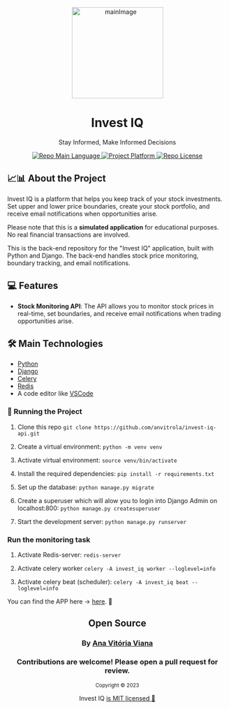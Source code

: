 <div align="center">
    <img width="209" alt="mainImage" src="https://github.com/anvitrola/invest-iq-app/assets/62806299/61f91ab9-8593-4f1d-a825-0311bd0047a4">
    <h1>Invest IQ</h1>
    <p>Stay Informed, Make Informed Decisions</p>
    <p>
        <a href="https://developer.mozilla.org/en-US/docs/Web/JavaScript">
            <img src="https://img.shields.io/badge/language-Python-blue" alt="Repo Main Language" />
        </a>
        <a href="https://your-invest-iq-app-url.com">
            <img src="https://img.shields.io/badge/platform-web-blueviolet" alt="Project Platform" />
        </a>
        <a href="https://github.com/your-username/your-repo/blob/main/LICENSE">
            <img src="https://img.shields.io/badge/license-MIT-red" alt="Repo License" />
        </a>
    </p>
</div>


## 📈📊 About the Project
<p>
    Invest IQ is a platform that helps you keep track of your stock investments. Set upper and lower price boundaries, create your stock portfolio, and receive email notifications when opportunities arise.
</p>
<p>
    Please note that this is a <b>simulated application</b> for educational purposes. No real financial transactions are involved.
</p>

<p>This is the back-end repository for the "Invest IQ" application, built with Python and Django. The back-end handles stock price monitoring, boundary tracking, and email notifications.
</p>

</div>

## 💻 Features

- **Stock Monitoring API**: The API allows you to monitor stock prices in real-time, set boundaries, and receive email notifications when trading opportunities arise.

## 🛠 Main Technologies
- [Python](https://docs.python.org/3/) 
- [Django](https://docs.djangoproject.com/en/4.2/) 
- [Celery](https://docs.celeryq.dev/en/stable/index.html)
- [Redis](https://redis.io/docs/)
- A code editor like [VSCode](https://code.visualstudio.com/)

### 🚀 Running the Project

1. Clone this repo
`git clone https://github.com/anvitrola/invest-iq-api.git`

2. Create a virtual environment:
`python -m venv venv`

3. Activate virtual environment:
`source venv/bin/activate`

4. Install the required dependencies:
`pip install -r requirements.txt`

5. Set up the database:
`python manage.py migrate`

6. Create a superuser which will alow you to login into Django Admin on localhost:800:
`python manage.py createsuperuser`

3. Start the development server:
`python manage.py runserver`


### Run the monitoring task

1. Activate Redis-server:
`redis-server`

2. Activate celery worker
`celery -A invest_iq worker --loglevel=info`

3. Activate celery beat (scheduler):
`celery -A invest_iq beat --loglevel=info`



<p>You can find the APP here -> <a href="https://github.com/anvitrola/invest-iq-app">here</a>. 🌸</p>


<div align="center">
  <h2>Open Source</h2>
    <h3>By  <a href="https://www.linkedin.com/in/anvitrola/">Ana Vitória Viana<a/></h3>
    <h3>Contributions are welcome! Please open a pull request for review.</h3>
  <sub>Copyright © 2023</sub>
  <p>Invest IQ <a href="[https://github.com/your-username/your-repo/blob/main/LICENSE](https://opensource.org/license/mit/)https://opensource.org/license/mit/">is MIT licensed 💖</a></p>
</div>